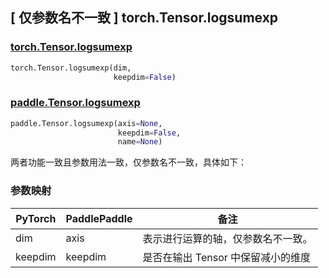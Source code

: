 ## [ 仅参数名不一致 ] torch.Tensor.logsumexp


### [torch.Tensor.logsumexp](https://pytorch.org/docs/stable/generated/torch.Tensor.logsumexp.html)

```python
torch.Tensor.logsumexp(dim,
                       keepdim=False)
```

### [paddle.Tensor.logsumexp](https://www.paddlepaddle.org.cn/documentation/docs/zh/develop/api/paddle/Tensor_cn.html#logsumexp-axis-none-keepdim-false-name-none)

```python
paddle.Tensor.logsumexp(axis=None,
                        keepdim=False,
                        name=None)
```

两者功能一致且参数用法一致，仅参数名不一致，具体如下：

### 参数映射

| PyTorch | PaddlePaddle | 备注                                                     |
| ------- | ------------ | -------------------------------------------------------- |
| dim   | axis           | 表示进行运算的轴，仅参数名不一致。                       |
| keepdim     | keepdim         | 是否在输出 Tensor 中保留减小的维度                       |
